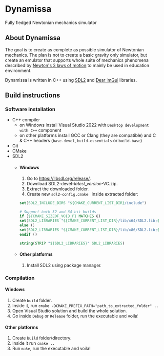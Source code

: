 # Dynamissa
Fully fledged Newtonian mechanics simulator

## About Dynamissa
The goal is to create as complete as possible simulator of Newtonian mechanics.
The plan is not to create a basic gravity only simulator, but create an emulator that supports whole suite of mechanics phenomena described by [Newton's 3 laws of motion](https://en.wikipedia.org/wiki/Newton%27s_laws_of_motion) to mainly be used in education environment.

Dynamissa is written in C++ using [SDL2](https://www.libsdl.org/) and [Dear ImGui](https://github.com/ocornut/imgui) libraries.

## Build instructions
### Software installation
- C++ compiler
    - on Windows install Visual Studio 2022 with ```Desktop development with C++``` component
    - on other platforms install GCC or Clang (they are compatible) and C & C++ headers (`base-devel`, `build-essentials` or `build-base`)
- Git
- CMake
- SDL2
    - #### Windows
        1. Go to https://libsdl.org/release/.
        2. Download SDL2-devel-*latest_version*-VC.zip.
        3. Extract the downloaded folder.
        4. Create new `sdl2-config.cmake ` inside extracted folder:
        ```cmake
        set(SDL2_INCLUDE_DIRS "${CMAKE_CURRENT_LIST_DIR}/include")

        # Support both 32 and 64 bit builds
        if (${CMAKE_SIZEOF_VOID_P} MATCHES 8)
        set(SDL2_LIBRARIES "${CMAKE_CURRENT_LIST_DIR}/lib/x64/SDL2.lib;${CMAKE_CURRENT_LIST_DIR}/lib/x64/SDL2main.lib")
        else ()
        set(SDL2_LIBRARIES "${CMAKE_CURRENT_LIST_DIR}/lib/x86/SDL2.lib;${CMAKE_CURRENT_LIST_DIR}/lib/x86/SDL2main.lib")
        endif ()

        string(STRIP "${SDL2_LIBRARIES}" SDL2_LIBRARIES)
        ```
    - #### Other platforms
        1. Install SDL2 using package manager.

### Compilation
#### Windows
1. Create `build` folder.
2. Inside it, run `cmake -DCMAKE_PREFIX_PATH="path_to_extracted_folder" ..`
3. Open Visual Studio solution and build the whole solution.
4. Go inside `Debug` or `Release` folder, run the executable and voila!

#### Other platforms
1. Create `build` folder/directory.
2. Inside it run `cmake ..`
3. Run `make`, run the executable and voila!
